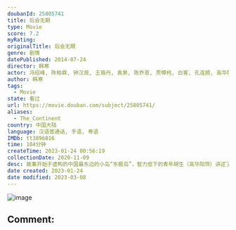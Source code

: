 ```yaml
---
doubanId: 25805741
title: 后会无期
type: Movie
score: 7.2
myRating: 
originalTitle: 后会无期
genre: 剧情
datePublished: 2014-07-24
director: 韩寒
actor: 冯绍峰, 陈柏霖, 钟汉良, 王珞丹, 袁泉, 陈乔恩, 贾樟柯, 白客, 孔连顺, 高华阳, 韩寒, 左镜伯, 韩寒, 小马达, 张杰
author: 韩寒
tags:
  - Movie
state: 看过
url: https://movie.douban.com/subject/25805741/
aliases:
  - The_Continent
country: 中国大陆
language: 汉语普通话, 手语, 粤语
IMDb: tt3896016
time: 104分钟
createTime: 2023-01-24 00:56:19
collectionDate: 2020-11-09
desc: 故事开始于虚构的中国最东边的小岛“东极岛”，智力低下的青年胡生（高华阳饰）讲述了关于他的两个哥们儿——马浩汉（冯绍峰饰）和江河（陈柏霖饰）的故事。浩汉在外闯荡多年后回到故乡，却发现全岛面临着拆迁...
date created: 2023-01-24
date modified: 2023-03-08
---
```


![image](p2195469915.jpg)

Comment:
---
